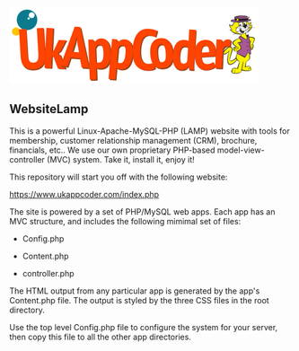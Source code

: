 ![Request_response_sequence_diagram](https://github.com/PaulGreer1/WebsiteLamp/blob/main/UKAPPCODER_002.png)

## WebsiteLamp

This is a powerful Linux-Apache-MySQL-PHP (LAMP) website with tools for membership, customer relationship management (CRM), brochure, financials, etc.. We use our own proprietary PHP-based model-view-controller (MVC) system. Take it, install it, enjoy it!

This repository will start you off with the following website:

https://www.ukappcoder.com/index.php

The site is powered by a set of PHP/MySQL web apps. Each app has an MVC structure, and includes the following mimimal set of files:

- Config.php

- Content.php

- controller.php

The HTML output from any particular app is generated by the app's Content.php file. The output is styled by the three CSS files in the root directory.

Use the top level Config.php file to configure the system for your server, then copy this file to all the other app directories.